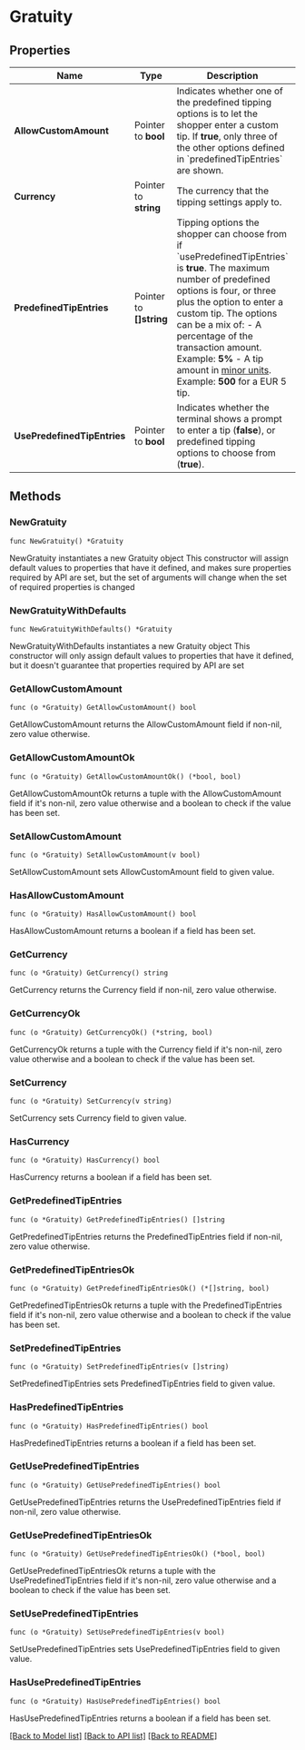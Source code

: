 # Gratuity

## Properties

Name | Type | Description | Notes
------------ | ------------- | ------------- | -------------
**AllowCustomAmount** | Pointer to **bool** | Indicates whether one of the predefined tipping options is to let the shopper enter a custom tip. If **true**, only three of the other options defined in &#x60;predefinedTipEntries&#x60; are shown. | [optional] 
**Currency** | Pointer to **string** | The currency that the tipping settings apply to. | [optional] 
**PredefinedTipEntries** | Pointer to **[]string** | Tipping options the shopper can choose from if &#x60;usePredefinedTipEntries&#x60; is **true**. The maximum number of predefined options is four, or three plus the option to enter a custom tip. The options can be a mix of:  - A percentage of the transaction amount. Example: **5%** - A tip amount in [minor units](https://docs.adyen.com/development-resources/currency-codes). Example: **500** for a EUR 5 tip. | [optional] 
**UsePredefinedTipEntries** | Pointer to **bool** | Indicates whether the terminal shows a prompt to enter a tip (**false**), or predefined tipping options to choose from (**true**). | [optional] 

## Methods

### NewGratuity

`func NewGratuity() *Gratuity`

NewGratuity instantiates a new Gratuity object
This constructor will assign default values to properties that have it defined,
and makes sure properties required by API are set, but the set of arguments
will change when the set of required properties is changed

### NewGratuityWithDefaults

`func NewGratuityWithDefaults() *Gratuity`

NewGratuityWithDefaults instantiates a new Gratuity object
This constructor will only assign default values to properties that have it defined,
but it doesn't guarantee that properties required by API are set

### GetAllowCustomAmount

`func (o *Gratuity) GetAllowCustomAmount() bool`

GetAllowCustomAmount returns the AllowCustomAmount field if non-nil, zero value otherwise.

### GetAllowCustomAmountOk

`func (o *Gratuity) GetAllowCustomAmountOk() (*bool, bool)`

GetAllowCustomAmountOk returns a tuple with the AllowCustomAmount field if it's non-nil, zero value otherwise
and a boolean to check if the value has been set.

### SetAllowCustomAmount

`func (o *Gratuity) SetAllowCustomAmount(v bool)`

SetAllowCustomAmount sets AllowCustomAmount field to given value.

### HasAllowCustomAmount

`func (o *Gratuity) HasAllowCustomAmount() bool`

HasAllowCustomAmount returns a boolean if a field has been set.

### GetCurrency

`func (o *Gratuity) GetCurrency() string`

GetCurrency returns the Currency field if non-nil, zero value otherwise.

### GetCurrencyOk

`func (o *Gratuity) GetCurrencyOk() (*string, bool)`

GetCurrencyOk returns a tuple with the Currency field if it's non-nil, zero value otherwise
and a boolean to check if the value has been set.

### SetCurrency

`func (o *Gratuity) SetCurrency(v string)`

SetCurrency sets Currency field to given value.

### HasCurrency

`func (o *Gratuity) HasCurrency() bool`

HasCurrency returns a boolean if a field has been set.

### GetPredefinedTipEntries

`func (o *Gratuity) GetPredefinedTipEntries() []string`

GetPredefinedTipEntries returns the PredefinedTipEntries field if non-nil, zero value otherwise.

### GetPredefinedTipEntriesOk

`func (o *Gratuity) GetPredefinedTipEntriesOk() (*[]string, bool)`

GetPredefinedTipEntriesOk returns a tuple with the PredefinedTipEntries field if it's non-nil, zero value otherwise
and a boolean to check if the value has been set.

### SetPredefinedTipEntries

`func (o *Gratuity) SetPredefinedTipEntries(v []string)`

SetPredefinedTipEntries sets PredefinedTipEntries field to given value.

### HasPredefinedTipEntries

`func (o *Gratuity) HasPredefinedTipEntries() bool`

HasPredefinedTipEntries returns a boolean if a field has been set.

### GetUsePredefinedTipEntries

`func (o *Gratuity) GetUsePredefinedTipEntries() bool`

GetUsePredefinedTipEntries returns the UsePredefinedTipEntries field if non-nil, zero value otherwise.

### GetUsePredefinedTipEntriesOk

`func (o *Gratuity) GetUsePredefinedTipEntriesOk() (*bool, bool)`

GetUsePredefinedTipEntriesOk returns a tuple with the UsePredefinedTipEntries field if it's non-nil, zero value otherwise
and a boolean to check if the value has been set.

### SetUsePredefinedTipEntries

`func (o *Gratuity) SetUsePredefinedTipEntries(v bool)`

SetUsePredefinedTipEntries sets UsePredefinedTipEntries field to given value.

### HasUsePredefinedTipEntries

`func (o *Gratuity) HasUsePredefinedTipEntries() bool`

HasUsePredefinedTipEntries returns a boolean if a field has been set.


[[Back to Model list]](../README.md#documentation-for-models) [[Back to API list]](../README.md#documentation-for-api-endpoints) [[Back to README]](../README.md)


